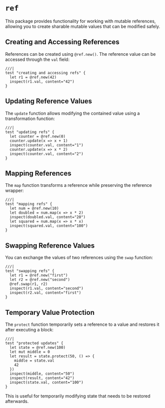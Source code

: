 # `ref`

This package provides functionality for working with mutable references, allowing you to create sharable mutable values that can be modified safely.

## Creating and Accessing References

References can be created using `@ref.new()`. The reference value can be accessed through the `val` field:

```moonbit
///|
test "creating and accessing refs" {
  let r1 = @ref.new(42)
  inspect(r1.val, content="42")
}
```

## Updating Reference Values

The `update` function allows modifying the contained value using a transformation function:

```moonbit
///|
test "updating refs" {
  let counter = @ref.new(0)
  counter.update(x => x + 1)
  inspect(counter.val, content="1")
  counter.update(x => x * 2)
  inspect(counter.val, content="2")
}
```

## Mapping References

The `map` function transforms a reference while preserving the reference wrapper:

```moonbit
///|
test "mapping refs" {
  let num = @ref.new(10)
  let doubled = num.map(x => x * 2)
  inspect(doubled.val, content="20")
  let squared = num.map(x => x * x)
  inspect(squared.val, content="100")
}
```

## Swapping Reference Values

You can exchange the values of two references using the `swap` function:

```moonbit
///|
test "swapping refs" {
  let r1 = @ref.new("first")
  let r2 = @ref.new("second")
  @ref.swap(r1, r2)
  inspect(r1.val, content="second")
  inspect(r2.val, content="first")
}
```

## Temporary Value Protection

The `protect` function temporarily sets a reference to a value and restores it after executing a block:

```moonbit
///|
test "protected updates" {
  let state = @ref.new(100)
  let mut middle = 0
  let result = state.protect(50, () => {
    middle = state.val
    42
  })
  inspect(middle, content="50")
  inspect(result, content="42")
  inspect(state.val, content="100")
}
```

This is useful for temporarily modifying state that needs to be restored afterwards.
